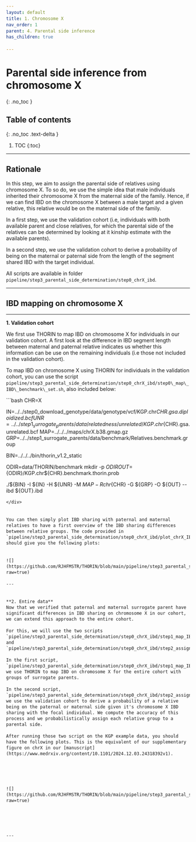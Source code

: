 ```yaml
---
layout: default
title: 1. Chromosome X
nav_order: 1
parent: 4. Parental side inference
has_children: true

---
```

# Parental side inference from chromosome X

{: .no_toc }

## Table of contents
{: .no_toc .text-delta }

1. TOC
{:toc}

---



## Rationale

In this step, we aim to assign the parental side of relatives using chromosome X. To so do, we use the simple idea that male individuals inherited their chromosome X from the maternal side of the family. Hence, if we can find IBD on the chromosome X between a male target and a given relative, this relative would be on the maternal side of the family.

In a first step, we use the validation cohort (i.e, individuals with both available parent and close relatives, for which the parental side of the relatives can be determined by looking at it kinship estimate with the available parents). 

In a second step, we use the validation cohort to derive a probability of being on the maternal or paternal side from the length of the segment shared IBD with the target individual.

All scripts are available in folder `pipeline/step3_parental_side_determination/step0_chrX_ibd`.

---


## IBD mapping on chromosome X


---

**1. Validation cohort**

We first use THORIN to map IBD on chromosome X for individuals in our validation cohort. A first look at the difference in IBD segment length between maternal and paternal relative indicates us whether this information can be use on the remaining individuals (i.e those not included in the validation cohort).

To map IBD on chromosome X using THORIN for individuals in the validation cohort, you can use the script `pipeline/step3_parental_side_determination/step0_chrX_ibd/step0\_map\_IBD\_benchmark\_set.sh`, also included below:


<div class="code-example" markdown="1">
```bash
CHR=X

IN=../../step0_download_genotype/data/genotype/vcf/KGP.chr${CHR}.gsa.diploidized.bcf
UNR=../../step1_surrogate_parents/data/relatedness/unrelated/KGP.chr${CHR}.gsa.unrelated.bcf
MAP=../../../maps/chrX.b38.gmap.gz
GRP=../../step1_surrogate_parents/data/benchmark/Relatives.benchmark.group

BIN=../../../bin/thorin_v1.2_static

ODIR=data/THORIN/benchmark
mkdir -p ${ODIR}
OUT=${ODIR}/KGP.chr${CHR}.benchmark.thorin.prob

./${BIN} -I ${IN} -H ${UNR} -M ${MAP} -R chr${CHR} -G ${GRP} -O ${OUT} --ibd ${OUT}.ibd
```
</div>


You can then simply plot IBD sharing with paternal and maternal relatives to have a first overview of the IBD sharing differences between relative groups. The code provided in `pipeline/step3_parental_side_determination/step0_chrX_ibd/plot_chrX_IBD_validation_cohort.R` should give you the following plots:


![](https://github.com/RJHFMSTR/THORIN/blob/main/pipeline/step3_parental_side_determination/step0_chrX_ibd/chrX_IBD_validation_cohort.png?raw=true)

---


**2. Entire data**
Now that we verified that paternal and maternal surrogate parent have significant differences in IBD sharing on chromosome X in our cohort, we can extend this approach to the entire cohort. 

For this, we will use the two scripts `pipeline/step3_parental_side_determination/step0_chrX_ibd/step1_map_IBD_all.sh` and `pipeline/step3_parental_side_determination/step0_chrX_ibd/step2_assign_parental_side_and_plot.R`.

In the first script, `pipeline/step3_parental_side_determination/step0_chrX_ibd/step1_map_IBD_all.sh`, we use THORIN to map IBD on chromosome X for the entire cohort with groups of surrogate parents.

In the second script, `pipeline/step3_parental_side_determination/step0_chrX_ibd/step2_assign_parental_side_and_plot.R`, we use the validation cohort to derive a probability of a relative being on the paternal or maternal side given it's chromosome X IBD sharing with the focal individual. We compute the accuracy of this process and we probabilistically assign each relative group to a parental side.

After running those two script on the KGP example data, you should have the following plots. This is the equivalent of our supplementary figure on chrX in our [manuscript](https://www.medrxiv.org/content/10.1101/2024.12.03.24318392v1). 





![](https://github.com/RJHFMSTR/THORIN/blob/main/pipeline/step3_parental_side_determination/step0_chrX_ibd/chrx_accuracy_derived_prediction?raw=true)





---



